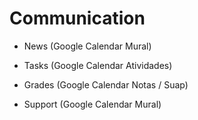 Communication
====

- News (Google Calendar Mural)

- Tasks (Google Calendar Atividades)

- Grades (Google Calendar Notas / Suap)

- Support (Google Calendar Mural)
